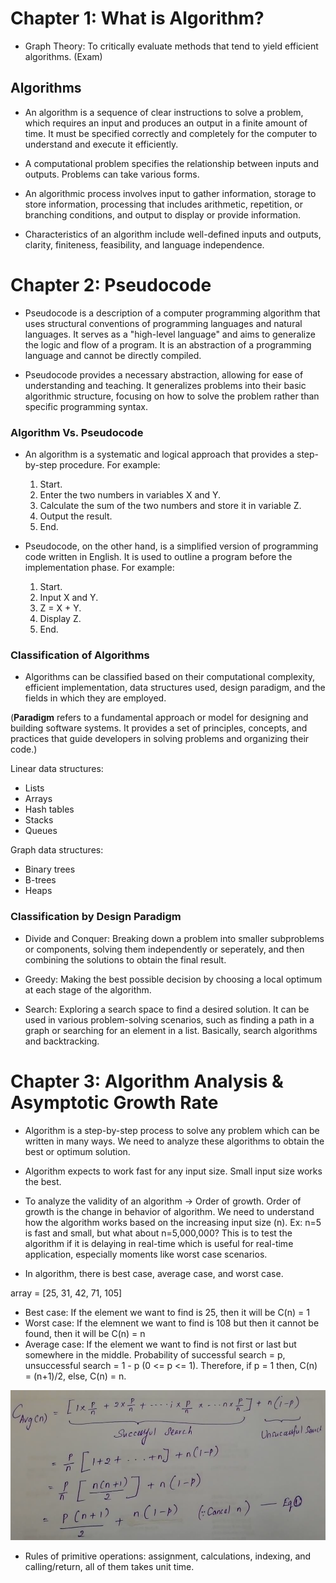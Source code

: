 # Chapter 1: What is Algorithm?

- Graph Theory: To critically evaluate methods that tend to yield efficient algorithms. (Exam)

## Algorithms

- An algorithm is a sequence of clear instructions to solve a problem, which requires an input and produces an output in a finite amount of time. It must be specified correctly and completely for the computer to understand and execute it efficiently.

- A computational problem specifies the relationship between inputs and outputs. Problems can take various forms.

- An algorithmic process involves input to gather information, storage to store information, processing that includes arithmetic, repetition, or branching conditions, and output to display or provide information.

- Characteristics of an algorithm include well-defined inputs and outputs, clarity, finiteness, feasibility, and language independence.

# Chapter 2: Pseudocode

- Pseudocode is a description of a computer programming algorithm that uses structural conventions of programming languages and natural languages. It serves as a "high-level language" and aims to generalize the logic and flow of a program. It is an abstraction of a programming language and cannot be directly compiled.

- Pseudocode provides a necessary abstraction, allowing for ease of understanding and teaching. It generalizes problems into their basic algorithmic structure, focusing on how to solve the problem rather than specific programming syntax.

### Algorithm Vs. Pseudocode

- An algorithm is a systematic and logical approach that provides a step-by-step procedure. For example:

  1. Start.
  2. Enter the two numbers in variables X and Y.
  3. Calculate the sum of the two numbers and store it in variable Z.
  4. Output the result.
  5. End.

- Pseudocode, on the other hand, is a simplified version of programming code written in English. It is used to outline a program before the implementation phase. For example:
  1. Start.
  2. Input X and Y.
  3. Z = X + Y.
  4. Display Z.
  5. End.

### Classification of Algorithms

- Algorithms can be classified based on their computational complexity, efficient implementation, data structures used, design paradigm, and the fields in which they are employed.

(**Paradigm** refers to a fundamental approach or model for designing and building software systems. It provides a set of principles, concepts, and practices that guide developers in solving problems and organizing their code.)

Linear data structures:

- Lists
- Arrays
- Hash tables
- Stacks
- Queues

Graph data structures:

- Binary trees
- B-trees
- Heaps

### Classification by Design Paradigm

- Divide and Conquer: Breaking down a problem into smaller subproblems or components, solving them independently or seperately, and then combining the solutions to obtain the final result.

- Greedy: Making the best possible decision by choosing a local optimum at each stage of the algorithm.

- Search: Exploring a search space to find a desired solution. It can be used in various problem-solving scenarios, such as finding a path in a graph or searching for an element in a list. Basically, search algorithms and backtracking.

# Chapter 3: Algorithm Analysis & Asymptotic Growth Rate

- Algorithm is a step-by-step process to solve any problem which can be written in many ways. We need to analyze these algorithms to obtain the best or optimum solution.

- Algorithm expects to work fast for any input size. Small input size works the best.

- To analyze the validity of an algorithm -> Order of growth. Order of growth is the change in behavior of algorithm. We need to understand how the algorithm works based on the increasing input size (n). Ex: n=5 is fast and small, but what about n=5,000,000? This is to test the algorithm if it is delaying in real-time which is useful for real-time application, especially moments like worst case scenarios.

- In algorithm, there is best case, average case, and worst case.

array = [25, 31, 42, 71, 105]

- Best case: If the element we want to find is 25, then it will be C(n) = 1
- Worst case: If the elemnent we want to find is 108 but then it cannot be found, then it will be C(n) = n
- Average case: If the element we want to find is not first or last but somewhere in the middle. Probability of successful search = p, unsuccessful search = 1 - p (0 <= p <= 1). Therefore, if p = 1 then, C(n) = (n+1)/2, else, C(n) = n.

![alt text](image.png)

- Rules of primitive operations: assignment, calculations, indexing, and calling/return, all of them takes unit time.
